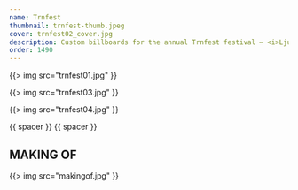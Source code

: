 ```yaml
---
name: Trnfest
thumbnail: trnfest-thumb.jpeg
cover: trnfest02_cover.jpg
description: Custom billboards for the annual Trnfest festival — <i>Ljubljana / 2009</i>
order: 1490
---
```


{{> img src="trnfest01.jpg" }}

{{> img src="trnfest03.jpg" }}

{{> img src="trnfest04.jpg" }}

{{ spacer }} {{ spacer }}

## MAKING OF

{{> img src="makingof.jpg" }}

